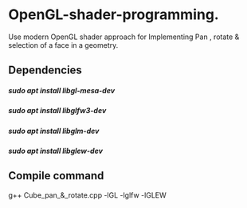 # OpenGL-shader-programming.
Use modern OpenGL shader approach for Implementing Pan , rotate &amp; selection of a face in a geometry.

## Dependencies

##### sudo apt install libgl-mesa-dev 
##### sudo apt install libglfw3-dev
##### sudo apt install libglm-dev  
##### sudo apt install libglew-dev


## Compile command
g++ Cube_pan_&_rotate.cpp -lGL -lglfw -lGLEW
